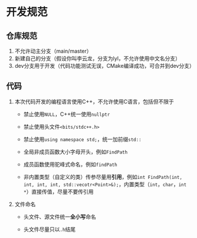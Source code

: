 # 开发规范

## 仓库规范

1. 不允许动主分支（main/master）
3. 新建自己的分支（假设你叫李云龙，分支为lyl，不允许使用中文名分支）
2. dev分支用于开发（代码功能测试无误，CMake编译成功，可合并到dev分支）

## 代码

1. 本次代码开发的编程语言使用C++，不允许使用C语言，包括但不限于

    + 禁止使用`NULL`，C++统一使用`nullptr`

    + 禁止使用头文件`<bits/stdc++.h>`

    + 禁止使用`using namespace std;`，统一加前缀`std::` 

    + 全局非成员函数大小字母开头，例如`FindPath`

    + 成员函数使用驼峰式命名，例如`findPath`

    + 非内置类型（自定义的类）传参尽量用**引用**，例如`int FindPath(int, int, int, int, std::vecotr<Point>&);`，内置类型（`int`，`char`，`int *`）直接传值，尽量不要传引用

2. 文件命名

    + 头文件、源文件统一**全小写**命名

    + 头文件尽量只以`.h`结尾